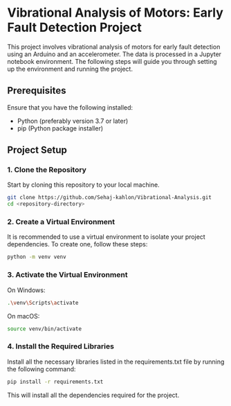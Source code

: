 # Vibrational Analysis of Motors: Early Fault Detection Project

This project involves vibrational analysis of motors for early fault detection using an Arduino and an accelerometer. The data is processed in a Jupyter notebook environment. The following steps will guide you through setting up the environment and running the project.

## Prerequisites

Ensure that you have the following installed:

- Python (preferably version 3.7 or later)
- pip (Python package installer)

## Project Setup

### 1. Clone the Repository

Start by cloning this repository to your local machine.

```bash
git clone https://github.com/Sehaj-kahlon/Vibrational-Analysis.git
cd <repository-directory>
```

### 2. Create a Virtual Environment

It is recommended to use a virtual environment to isolate your project dependencies. To create one, follow these steps:

```bash
python -m venv venv
```

### 3. Activate the Virtual Environment

On Windows:

```bash
.\venv\Scripts\activate
```

On macOS:

```bash
source venv/bin/activate
```

### 4. Install the Required Libraries

Install all the necessary libraries listed in the requirements.txt file by running the following command:

```bash
pip install -r requirements.txt
```

This will install all the dependencies required for the project.
